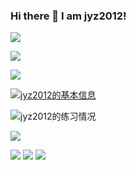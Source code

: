 ### Hi there 👋  I am jyz2012!

<!--
**jyz2012/jyz2012** is a ✨ _special_ ✨ repository because its `README.md` (this file) appears on your GitHub profile.

Here are some ideas to get you started:

- 🔭 I’m currently working on ...
- 🌱 I’m currently learning ...
- 👯 I’m looking to collaborate on ...
- 🤔 I’m looking for help with ...
- 💬 Ask me about ...
- 📫 How to reach me: ...
- 😄 Pronouns: ...
- ⚡ Fun fact: ...
-->
[![](https://cfrating.ihcr.top/?user=jyz2012)](https://codeforces.com/profile/username/jyz2012)

[![](https://atrating.baoshuo.dev/rating?username=jyz2012x)](https://atcoder.jp/users/jyz2012x)

![](https://cards.jerryz.com.cn/api?img=3&luogu=@jyz2012&codeforces=@jyz2012&color=199%2C83%2C83%2C1&bg=47%2C110%2C18%2C0&email=jyz0621%40vip.qq.com)


[![jyz2012的基本信息](https://api.jerryz.com.cn/about?id=954973&dark_mode=true)]()

![jyz2012的练习情况](https://api.jerryz.com.cn/practice?id=954973&dark_mode=true)

![](https://v2.jinrishici.com/one.svg?font-size=38&spacing=6&color=DodgerBlue)

![](https://www.luogu.com.cn/api/verify/captcha)
![](https://www.luogu.com.cn/api/verify/captcha)
![](https://www.luogu.com.cn/api/verify/captcha)
